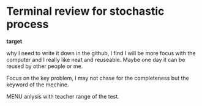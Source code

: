 # Terminal review for stochastic process

**target**

why I need to write it down in the github, I find I will be more focus with the computer and I really like neat and reuseable. Maybe one day it can be reused by other people or me.

Focus on the key problem, I may not chase for the completeness but the keyword of the mechine.

MENU anlysis with teacher range of the test. 
